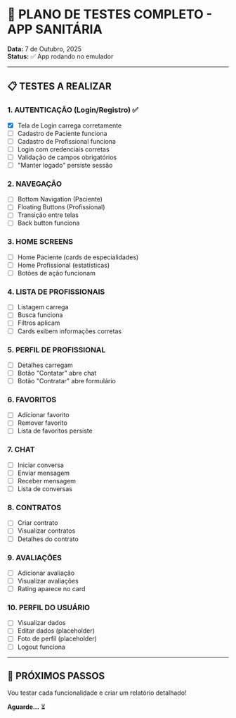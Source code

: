 # 🧪 PLANO DE TESTES COMPLETO - APP SANITÁRIA

**Data:** 7 de Outubro, 2025  
**Status:** ✅ App rodando no emulador  

---

## 📋 TESTES A REALIZAR

### **1. AUTENTICAÇÃO (Login/Registro)** ✅
- [x] Tela de Login carrega corretamente
- [ ] Cadastro de Paciente funciona
- [ ] Cadastro de Profissional funciona
- [ ] Login com credenciais corretas
- [ ] Validação de campos obrigatórios
- [ ] "Manter logado" persiste sessão

### **2. NAVEGAÇÃO** 
- [ ] Bottom Navigation (Paciente)
- [ ] Floating Buttons (Profissional)
- [ ] Transição entre telas
- [ ] Back button funciona

### **3. HOME SCREENS**
- [ ] Home Paciente (cards de especialidades)
- [ ] Home Profissional (estatísticas)
- [ ] Botões de ação funcionam

### **4. LISTA DE PROFISSIONAIS**
- [ ] Listagem carrega
- [ ] Busca funciona
- [ ] Filtros aplicam
- [ ] Cards exibem informações corretas

### **5. PERFIL DE PROFISSIONAL**
- [ ] Detalhes carregam
- [ ] Botão "Contatar" abre chat
- [ ] Botão "Contratar" abre formulário

### **6. FAVORITOS**
- [ ] Adicionar favorito
- [ ] Remover favorito
- [ ] Lista de favoritos persiste

### **7. CHAT**
- [ ] Iniciar conversa
- [ ] Enviar mensagem
- [ ] Receber mensagem
- [ ] Lista de conversas

### **8. CONTRATOS**
- [ ] Criar contrato
- [ ] Visualizar contratos
- [ ] Detalhes do contrato

### **9. AVALIAÇÕES**
- [ ] Adicionar avaliação
- [ ] Visualizar avaliações
- [ ] Rating aparece no card

### **10. PERFIL DO USUÁRIO**
- [ ] Visualizar dados
- [ ] Editar dados (placeholder)
- [ ] Foto de perfil (placeholder)
- [ ] Logout funciona

---

## 🎯 PRÓXIMOS PASSOS

Vou testar cada funcionalidade e criar um relatório detalhado!

**Aguarde...** ⏳
